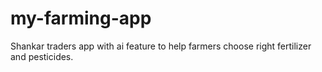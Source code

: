 # my-farming-app
Shankar traders app with ai feature to help farmers choose right fertilizer and pesticides.
